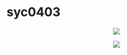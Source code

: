 # syc0403


<p align="center">
  <a href="https://github.com/coderxm">  <!--statics主页地址，可修改-->
    <img src="https://github-readme-stats-eight-theta.vercel.app/api?username=syc0403&show_icons=true&theme=cobalt&include_all_commits=true&count_private=true&hide=issues"/>   <!--可修改-->
  </a>
</p>
<p align="center">
  <a href="https://github.com/coderxm">  <!--热门语言，可修改-->
    <img src="https://github-readme-stats-eight-theta.vercel.app/api/top-langs/?username=syc0403&layout=compact&langs_count=5&theme=cobalt&count_private=true"/>  <!--可修改-->
</p>
